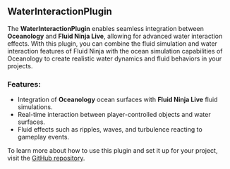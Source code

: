 ## WaterInteractionPlugin

The **WaterInteractionPlugin** enables seamless integration between **Oceanology** and **Fluid Ninja Live**, allowing for advanced water interaction effects. With this plugin, you can combine the fluid simulation and water interaction features of Fluid Ninja with the ocean simulation capabilities of Oceanology to create realistic water dynamics and fluid behaviors in your projects.

### Features:
- Integration of **Oceanology** ocean surfaces with **Fluid Ninja Live** fluid simulations.
- Real-time interaction between player-controlled objects and water surfaces.
- Fluid effects such as ripples, waves, and turbulence reacting to gameplay events.

To learn more about how to use this plugin and set it up for your project, visit the [GitHub repository](https://github.com/Sartaq12/WaterInteractionPlugin).
